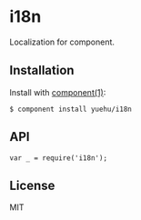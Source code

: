 
# i18n

  Localization for component.

## Installation

  Install with [component(1)](http://component.io):

    $ component install yuehu/i18n

## API

```
var _ = require('i18n');
```


## License

  MIT
